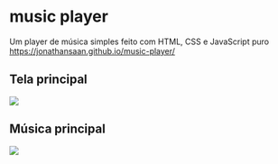 # music player
Um player de música simples feito com HTML, CSS e JavaScript puro
https://jonathansaan.github.io/music-player/

## Tela principal
![](https://github.com/JonathanSaan/music-player/blob/eafa757c832010f1928277035ab075fad08b55ec/Screenshot_2022-03-11-19-50-36-1-1.png)

## Música principal
![](https://github.com/JonathanSaan/music-player/blob/b63ba58c12c7288e49756b78a33e6c4db9d379a4/Screenshot_2022-03-11-20-12-20-1.png)
